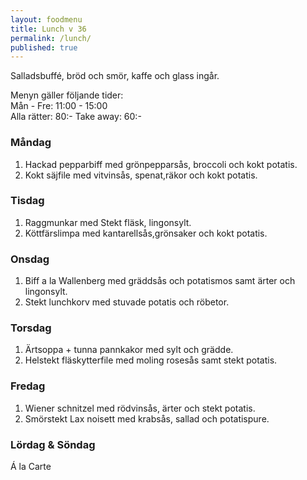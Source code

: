 ```yaml
---
layout: foodmenu
title: Lunch v 36
permalink: /lunch/
published: true
---
```

Salladsbuffé, bröd och smör, kaffe och glass ingår.

Menyn gäller följande tider:  
Mån - Fre: 11:00 - 15:00  
Alla rätter: 80:- Take away: 60:-

### Måndag

1. Hackad pepparbiff med grönpepparsås, broccoli och kokt potatis.
2. Kokt säjfile med vitvinsås, spenat,räkor och kokt potatis.

### Tisdag

1. Raggmunkar med Stekt fläsk, lingonsylt.
2. Köttfärslimpa med kantarellsås,grönsaker och kokt potatis.

### Onsdag

1. Biff a la Wallenberg med gräddsås och potatismos samt ärter och lingonsylt.
2. Stekt lunchkorv med stuvade potatis och röbetor.

### Torsdag

1. Ärtsoppa + tunna pannkakor med sylt och grädde.
2. Helstekt fläskytterfile med moling rosesås samt stekt potatis.

### Fredag

1. Wiener schnitzel med rödvinsås, ärter och stekt potatis.
2. Smörstekt Lax noisett med krabsås, sallad och potatispure.

### Lördag & Söndag

Á la Carte
